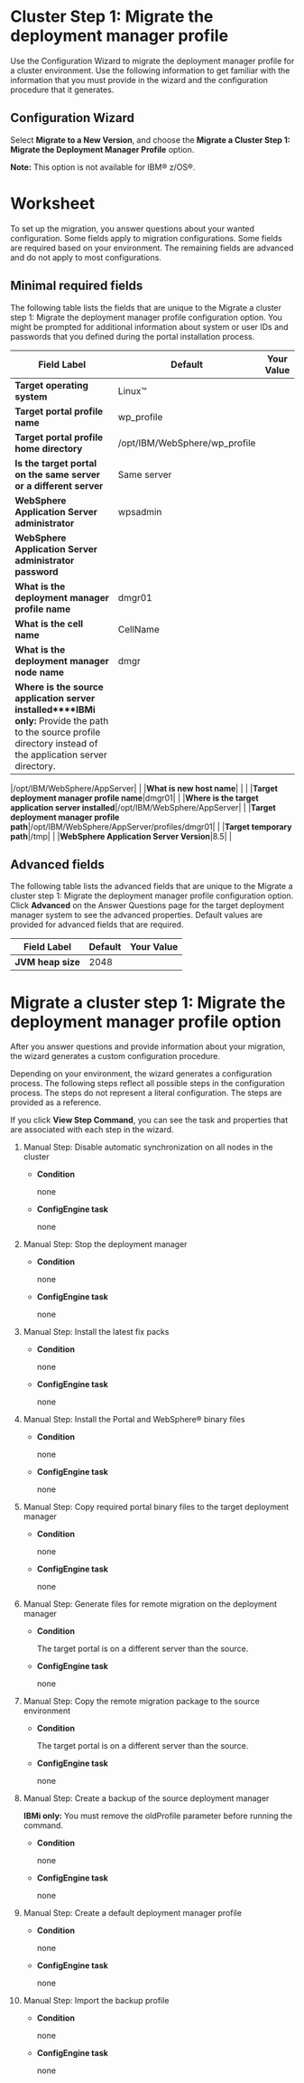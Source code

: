# Cluster Step 1: Migrate the deployment manager profile

Use the Configuration Wizard to migrate the deployment manager profile for a cluster environment. Use the following information to get familiar with the information that you must provide in the wizard and the configuration procedure that it generates.

## Configuration Wizard

Select **Migrate to a New Version**, and choose the **Migrate a Cluster Step 1: Migrate the Deployment Manager Profile** option.

**Note:** This option is not available for IBM® z/OS®.

# Worksheet

To set up the migration, you answer questions about your wanted configuration. Some fields apply to migration configurations. Some fields are required based on your environment. The remaining fields are advanced and do not apply to most configurations.

## Minimal required fields

The following table lists the fields that are unique to the Migrate a cluster step 1: Migrate the deployment manager profile configuration option. You might be prompted for additional information about system or user IDs and passwords that you defined during the portal installation process.

|Field Label|Default|Your Value|
|-----------|-------|----------|
|**Target operating system**|Linux™| |
|**Target portal profile name**|wp\_profile| |
|**Target portal profile home directory**|/opt/IBM/WebSphere/wp\_profile| |
|**Is the target portal on the same server or a different server**|Same server| |
|**WebSphere Application Server administrator**|wpsadmin| |
|**WebSphere Application Server administrator password**| | |
|**What is the deployment manager profile name**|dmgr01| |
|**What is the cell name**|CellName| |
|**What is the deployment manager node name**|dmgr| |
|**Where is the source application server installed****IBMi only:** Provide the path to the source profile directory instead of the application server directory.

|/opt/IBM/WebSphere/AppServer| |
|**What is new host name**| | |
|**Target deployment manager profile name**|dmgr01| |
|**Where is the target application server installed**|/opt/IBM/WebSphere/AppServer| |
|**Target deployment manager profile path**|/opt/IBM/WebSphere/AppServer/profiles/dmgr01| |
|**Target temporary path**|/tmp| |
|**WebSphere Application Server Version**|8.5| |

## Advanced fields

The following table lists the advanced fields that are unique to the Migrate a cluster step 1: Migrate the deployment manager profile configuration option. Click **Advanced** on the Answer Questions page for the target deployment manager system to see the advanced properties. Default values are provided for advanced fields that are required.

|Field Label|Default|Your Value|
|-----------|-------|----------|
|**JVM heap size**|2048| |

# Migrate a cluster step 1: Migrate the deployment manager profile option

After you answer questions and provide information about your migration, the wizard generates a custom configuration procedure.

Depending on your environment, the wizard generates a configuration process. The following steps reflect all possible steps in the configuration process. The steps do not represent a literal configuration. The steps are provided as a reference.

If you click **View Step Command**, you can see the task and properties that are associated with each step in the wizard.

1.  Manual Step: Disable automatic synchronization on all nodes in the cluster

    -   **Condition**

        none

    -   **ConfigEngine task**

        none

2.  Manual Step: Stop the deployment manager

    -   **Condition**

        none

    -   **ConfigEngine task**

        none

3.  Manual Step: Install the latest fix packs

    -   **Condition**

        none

    -   **ConfigEngine task**

        none

4.  Manual Step: Install the Portal and WebSphere® binary files

    -   **Condition**

        none

    -   **ConfigEngine task**

        none

5.  Manual Step: Copy required portal binary files to the target deployment manager

    -   **Condition**

        none

    -   **ConfigEngine task**

        none

6.  Manual Step: Generate files for remote migration on the deployment manager

    -   **Condition**

        The target portal is on a different server than the source.

    -   **ConfigEngine task**

        none

7.  Manual Step: Copy the remote migration package to the source environment

    -   **Condition**

        The target portal is on a different server than the source.

    -   **ConfigEngine task**

        none

8.  Manual Step: Create a backup of the source deployment manager

    **IBMi only:** You must remove the oldProfile parameter before running the command.

    -   **Condition**

        none

    -   **ConfigEngine task**

        none

9.  Manual Step: Create a default deployment manager profile

    -   **Condition**

        none

    -   **ConfigEngine task**

        none

10. Manual Step: Import the backup profile

    -   **Condition**

        none

    -   **ConfigEngine task**

        none


